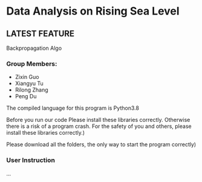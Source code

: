 # Data Analysis on Rising Sea Level

## LATEST FEATURE
Backpropagation Algo

### Group Members:
- Zixin Guo
- Xiangyu Tu
- Rilong Zhang
- Peng Du

The compiled language for this program is Python3.8

Before you run our code Please install these libraries correctly. Otherwise there is a risk of a program crash. For the safety of you and others, please install these libraries correctly.)
  
Please download all the folders, the only way to start the program correctly)

### User Instruction
...

